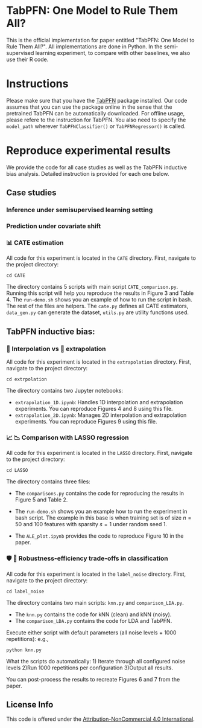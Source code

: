# TabPFN: One Model to Rule Them All?
This is the official implementation for paper entitled "TabPFN: One Model to Rule Them All?".
All implementations are done in Python.
In the semi-supervised learning experiment, to compare with other baselines, we also use their R code.


# Instructions
Please make sure that you have the [TabPFN](https://github.com/PriorLabs/TabPFN) package installed.
Our code assumes that you can use the package online in the sense that the pretrained TabPFN can be automatically downloaded.
For offline usage, please refere to the instruction for TabPFN. You also need to specify the `model_path` wherever `TabPFNClassifier()` or `TabPFNRegressor()` is called.


# Reproduce experimental results
We provide the code for all case studies as well as the TabPFN inductive bias analysis.
Detailed instruction is provided for each one below.

## Case studies 

### Inference under semisupervised learning setting


### Prediction under covariate shift



### :bar_chart: CATE estimation
All code for this experiment is located in the `CATE` directory.
First, navigate to the project directory:
```
cd CATE
```
The directory contains 5 scripts with main script `CATE_comparison.py`. Running this script will help you reproduce the results in Figure 3 and Table 4.
The `run-demo.sh` shows you an example of how to run the script in bash.
The rest of the files are helpers.
The `cate.py` defines all CATE estimators, `data_gen.py` can generate the dataset, `utils.py` are utility functions used.


## TabPFN inductive bias: 

### :signal_strength: Interpolation vs :rocket: extrapolation
All code for this experiment is located in the `extrapolation` directory.
First, navigate to the project directory:
```
cd extrpolation
```
The directory contains two Jupyter notebooks: 

- `extrapolation_1D.ipynb`: Handles 1D interpolation and extrapolation experiments. You can reproduce Figures 4 and 8 using this file.
- `extrapolation_2D.ipynb`: Manages 2D interpolation and extrapolation experiments. You can reproduce Figures 9 using this file.


### :chart_with_upwards_trend: :chart_with_downwards_trend: Comparison with LASSO regression

All code for this experiment is located in the `LASSO` directory.
First, navigate to the project directory:
```
cd LASSO
```
The directory contains three files:
- The `comparisons.py` contains the code for reproducing the results in Figure 5 and Table 2.

- The `run-demo.sh` shows you an example how to run the experiment in bash script. The example in this base is when training set is of size $n=50$ and $100$ features with sparsity $s=1$ under random seed $1$.
- The `ALE_plot.ipynb` provides the code to reproduce Figure 10 in the paper.


### :shield: :muscle: Robustness-efficiency trade-offs in classification
All code for this experiment is located in the `label_noise` directory.
First, navigate to the project directory:
```
cd label_noise
```
The directory contains two main scripts: `knn.py` and `comparison_LDA.py`.
 - The `knn.py` contains the code for kNN (clean) and kNN (noisy).
- The `comparison_LDA.py` contains the code for LDA and TabPFN.

Execute either script with default parameters (all noise levels + 1000 repetitions): e.g.,
```
python knn.py
```
What the scripts do automatically: 1) Iterate through all configured noise levels 2)Run 1000 repetitions per configuration 3)Output all results.

You can post-process the results to recreate Figures 6 and 7 from the paper.


## License Info
This code is offered under the [Attribution-NonCommercial 4.0 International](https://creativecommons.org/licenses/by-nc/4.0/).